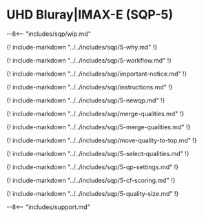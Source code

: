 <meta name="robots" content="noindex, nofollow" />

# UHD Bluray|IMAX-E (SQP-5)

--8<-- "includes/sqp/wip.md"

{! include-markdown "../../includes/sqp/5-why.md" !}

{! include-markdown "../../includes/sqp/5-workflow.md" !}

{! include-markdown "../../includes/sqp/important-notice.md" !}

{! include-markdown "../../includes/sqp/instructions.md" !}

{! include-markdown "../../includes/sqp/5-newqp.md" !}

{! include-markdown "../../includes/sqp/merge-qualities.md" !}

{! include-markdown "../../includes/sqp/5-merge-qualities.md" !}

{! include-markdown "../../includes/sqp/move-quality-to-top.md" !}

{! include-markdown "../../includes/sqp/5-select-qualities.md" !}

{! include-markdown "../../includes/sqp/5-qp-settings.md" !}

{! include-markdown "../../includes/sqp/5-cf-scoring.md" !}

{! include-markdown "../../includes/sqp/5-quality-size.md" !}

--8<-- "includes/support.md"
